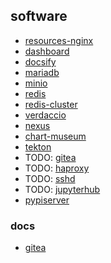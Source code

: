 ## software
* [resources-nginx](resources-nginx.md)
* [dashboard](dashboard.md)
* [docsify](docsify.md)
* [mariadb](mariadb.md)
* [minio](minio.md)
* [redis](redis.md)
* [redis-cluster](redis-cluster.md)
* [verdaccio](verdaccio.md)
* [nexus](nexus.md)
* [chart-museum](chart-museum.md)
* [tekton](tekton.md)
* TODO: [gitea](gitea.md)
* TODO: [haproxy](haproxy.md)
* TODO: [sshd](sshd.md)
* TODO: [jupyterhub](jupyterhub.md)
* [pypiserver](pypiserver.md)

### docs
* [gitea](docs/gitea/README.md)
